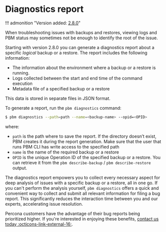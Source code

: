 # Diagnostics report

!!! admonition "Version added: [2.8.0](../release-notes/2.8.0.md)"

When troubleshooting issues with backups and restores, viewing logs and PBM status may sometimes not be enough to identify the root of the issue. 

Starting with version 2.8.0 you can generate a diagnostics report about a specific *logical* backup or a restore. The report includes the following information:

* The information about the environment where a backup or a restore is running. 
* Logs collected between the start and end time of the command execution
* Metadata file of a specified backup or a restore

This data is stored in separate files in JSON format.

To generate a report, run the `pbm diagnostics` command:

```{.bash data-prompt="$"}
$ pbm diagnostics --path=path --name=<backup-name> --opid=<OPID>
```

where:

* `path` is the path where to save the report. If the directory doesn’t exist, PBM creates it during the report generation. Make sure that the user that runs PBM CLI has write access to the specified path
* `name` is the name of the required backup or a restore
* `OPID` is the unique Operation ID of the specified backup or a restore. You can retrieve it from the `pbm describe-backup` / `pbm describe-restore` output.

The diagnostics report empowers you to collect every necessary aspect for deep analysis of issues with a specific backup or a restore, all in one go. If you can't perform the analysis yourself, `pbm diagnostics` offers a quick and convenient way to collect and submit all relevant information for filing a bug report. This significantly reduces the interaction time between you and our experts, accelerating issue resolution.

Percona customers have the advantage of their bug reports being prioritized higher. If you're interested in enjoying these benefits, [contact us today :octicons-link-external-16:](https://www.percona.com/about/contact).
